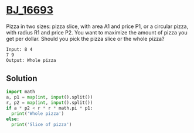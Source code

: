 # [BJ_16693](https://acmicpc.net/problem/16693)

Pizza in two sizes: pizza slice, with area A1 and price P1, or a circular pizza, with radius R1 and price P2.
You want to maximize the amount of pizza you get per dollar.
Should you pick the pizza slice or the whole pizza?



```txt
Input: 8 4
7 9
Output: Whole pizza
```

## Solution

```py
import math
a, p1 = map(int, input().split())
r, p2 = map(int, input().split())
if a * p2 < r * r * math.pi * p1:
  print('Whole pizza')
else:
  print('Slice of pizza')
```
